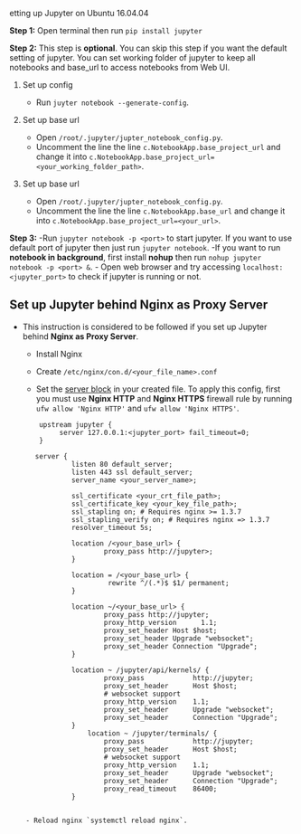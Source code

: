 etting up Jupyter on Ubuntu 16.04.04

**Step 1:** 
Open terminal then run `pip install jupyter`

**Step 2:** 
This step is **optional**. You can skip this step if you want the default setting of jupyter.
You can set working folder of jupyter to keep all notebooks and base_url to access  notebooks from Web UI.

1. Set up config  
    - Run `juyter notebook --generate-config`.
    
2. Set up base url 
    - Open `/root/.jupyter/jupter_notebook_config.py`.
    - Uncomment the line the line `c.NotebookApp.base_project_url` 
    and change it into `c.NotebookApp.base_project_url=<your_working_folder_path>`.

3. Set up base url
    - Open `/root/.jupyter/jupter_notebook_config.py`.
    - Uncomment the line the line `c.NotebookApp.base_url` 
    and change it into `c.NotebookApp.base_project_url=<your_url>`.

**Step 3:**
    -Run `jupyter notebook -p <port>` to start jupyter. If you want to use default port of jupyter then just run `jupyter notebook`. 
    -If you want to run **notebook in background**, first install **nohup** then run `nohup jupyter notebook -p <port> &`.
    - Open web browser and try accessing `localhost:<jupyter_port>` to check if jupyter is running or not.

## Set up Jupyter behind Nginx as Proxy Server
- This instruction is considered to be followed if you set up Jupyter behind **Nginx as Proxy Server**.
	
	-  Install Nginx 
	
	-  Create `/etc/nginx/con.d/<your_file_name>.conf`
	
	- Set the [server block](https://www.digitalocean.com/community/tutorials/understanding-nginx-server-and-location-block-selection-algorithms)  in your created file. To apply this config, first you must use **Nginx HTTP** and **Nginx HTTPS** firewall rule by running `ufw allow 'Nginx HTTP'` and `ufw allow 'Nginx HTTPS'`.
	
	```
		upstream jupyter {
	         server 127.0.0.1:<jupyter_port> fail_timeout=0;
        }

	   server {
                listen 80 default_server;
                listen 443 ssl default_server;
                server_name <your_server_name>;
	             
                ssl_certificate <your_crt_file_path>;
                ssl_certificate_key <your_key_file_path>;
                ssl_stapling on; # Requires nginx >= 1.3.7
                ssl_stapling_verify on; # Requires nginx => 1.3.7
                resolver_timeout 5s;
               
                location /<your_base_url> {
                        proxy_pass http://jupyter>;
                }

                location = /<your_base_url> {
                         rewrite ^/(.*)$ $1/ permanent;
                }

                location ~/<your_base_url> {
                        proxy_pass http://jupyter;
                        proxy_http_version      1.1;
                        proxy_set_header Host $host;
                        proxy_set_header Upgrade "websocket";
                        proxy_set_header Connection "Upgrade";
                }

                location ~ /jupyter/api/kernels/ {
                        proxy_pass            http://jupyter;
                        proxy_set_header      Host $host;
                        # websocket support
                        proxy_http_version    1.1;
                        proxy_set_header      Upgrade "websocket";
                        proxy_set_header      Connection "Upgrade";                                                                                                                                                                                                             
				}
	                location ~ /jupyter/terminals/ {
                        proxy_pass            http://jupyter;
                        proxy_set_header      Host $host;
                        # websocket support
                        proxy_http_version    1.1;
                        proxy_set_header      Upgrade "websocket";
                        proxy_set_header      Connection "Upgrade";
                        proxy_read_timeout    86400;
                }
```

	- Reload nginx `systemctl reload nginx`. 

